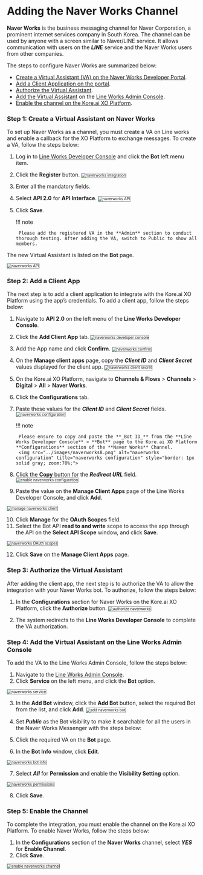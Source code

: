 # Adding the Naver Works Channel

**Naver Works** is the business messaging channel for Naver Corporation, a prominent internet services company in South Korea. The channel can be used by anyone with a screen similar to Naver/LINE service. It allows communication with users on the **_LINE_** service and the Naver Works users from other companies.

The steps to configure Naver Works are summarized below:

* [Create a Virtual Assistant (VA) on the Naver Works Developer Portal](#step-1-create-a-virtual-assistant-on-naver-works).
* [Add a Client Application on the portal](#step-2-add-a-client-app).
* [Authorize the Virtual Assistant](#step-3-authorize-the-virtual-assistant).
* [Add the Virtual Assistant](#step-4-add-the-virtual-assistant-on-the-line-works-admin-console) on the [Line Works Admin Console](https://account.line.biz/login?redirectUri=https%3A%2F%2Fdevelopers.line.biz%2Fconsole%2F).
* [Enable the channel on the Kore.ai XO Platform](#step-5-enable-the-channel).


### Step 1: Create a Virtual Assistant on Naver Works

To set up Naver Works as a channel, you must create a VA on Line works and enable a callback for the XO Platform to exchange messages. To create a VA, follow the steps below:


1. Log in to [Line Works Developer Console](https://developers.worksmobile.com/) and click the **Bot** left menu item.
2. Click the **Register** button.  <img src="../images/naverworks.png" alt="naverworks integration" title="naverworks integration" style="border: 1px solid gray; zoom:70%;">

3. Enter all the mandatory fields.
4. Select **API 2.0** for **API Interface**.  <img src="../images/naverworks1.png" alt="naverworks API" title="naverworks API" style="border: 1px solid gray; zoom:70%;">

5. Click **Save**.

    !!! note

        Please add the registered VA in the **Admin** section to conduct thorough testing. After adding the VA, switch to Public to show all members.

The new Virtual Assistant is listed on the **Bot** page.

<img src="../images/naverworks2.png" alt="naverworks API" title="naverworks bot page" style="border: 1px solid gray; zoom:70%;">



### Step 2: Add a Client App

The next step is to add a client application to integrate with the Kore.ai XO Platform using the app’s credentials. To add a client app, follow the steps below:

1. Navigate to **API 2.0** on the left menu of the **Line Works Developer Console**.
2. Click the **Add Client App** tab.  <img src="../images/naverworks3.png" alt="naverworks developer console" title="naverworks developer console" style="border: 1px solid gray; zoom:70%;">


3. Add the App name and click **Confirm**.  <img src="../images/naverworks4.png" alt="naverworks confirm" title="naverworks confirm" style="border: 1px solid gray; zoom:70%;">


4. On the **Manage client apps** page, copy the **_Client ID_** and **_Client Secret_** values displayed for the client app.  <img src="../images/naverworks5.png" alt="naverworks client secret" title="naverworks client secret" style="border: 1px solid gray; zoom:70%;">


5. On the Kore.ai XO Platform, navigate to **Channels & Flows** > **Channels** > **Digital** > **All** > **Naver Works**. 


6. Click the **Configurations** tab.

7. Paste these values for the **_Client ID_** and **_Client Secret_** fields.
    <img src="../images/naverworks7.png" alt="naverworks configuration" title="naverworks configuration" style="border: 1px solid gray; zoom:70%;">

    !!! note

        Please ensure to copy and paste the **_Bot ID_** from the **Line Works Developer Console** > **Bot** page to the Kore.ai XO Platform **Configurations** section of the **Naver Works** Channel.
        <img src="../images/naverworks8.png" alt="naverworks configuration" title="naverworks configuration" style="border: 1px solid gray; zoom:70%;">

8. Click the **Copy** button for the **_Redirect URL_** field.  <img src="../images/naverworks9.png" alt="enable naverworks configuration" title="enable naverworks configuration" style="border: 1px solid gray; zoom:70%;">

9. Paste the value on the **Manage Client Apps** page of the Line Works Developer Console, and click **Add**.
<img src="../images/naverworks10.png" alt="manage naverworks client" title="manage naverworks client" style="border: 1px solid gray; zoom:70%;">

10. Click **Manage** for the **OAuth Scopes** field.
11. Select the Bot API **read to and write** scope to access the app through the API on the **Select API Scope** window, and click **Save**.
<img src="../images/naverworks11.png" alt="naverworks OAuth scopes" title="naverworks OAuth scopes" style="border: 1px solid gray; zoom:70%;">

12. Click **Save** on the **Manage Client Apps** page.


### Step 3: Authorize the Virtual Assistant

After adding the client app, the next step is to authorize the VA to allow the integration with your Naver Works bot. To authorize, follow the steps below:


1. In the **Configurations** section for Naver Works on the Kore.ai XO Platform, click the **Authorize** button.  <img src="../images/naverworks12.png" alt="authorize naverworks" title="authorize naverworks" style="border: 1px solid gray; zoom:70%;">

2. The system redirects to the **Line Works Developer Console** to complete the VA authorization.


### Step 4: Add the Virtual Assistant on the Line Works Admin Console

To add the VA to the Line Works Admin Console, follow the steps below:


1. Navigate to the [Line Works Admin Console](https://admin.worksmobile.com/).
2. Click **Service** on the left menu, and click the **Bot** option.
<img src="../images/naverworks13.png" alt="naverworks service" title="naverworks service" style="border: 1px solid gray; zoom:70%;">

3. In the **Add Bot** window, click the **Add Bot** button, select the required Bot from the list, and click **Add**.  <img src="../images/naverworks14.png" alt="add naverworks bot" title="add naverworks bot" style="border: 1px solid gray; zoom:70%;">


4. Set **_Public_** as the Bot visibility to make it searchable for all the users in the Naver Works Messenger with the steps below:

5. Click the required VA on the **Bot** page.

6.  In the **Bot Info** window, click **Edit**.
<img src="../images/naverworks15.png" alt="naverworks bot info" title="naverworks bot info" style="border: 1px solid gray; zoom:70%;">

7.  Select **_All_** for **Permission** and enable the **Visibility Setting** option.
<img src="../images/naverworks16.png" alt="naverworks permissions" title="naverworks permissions" style="border: 1px solid gray; zoom:70%;">

8. Click **Save**.


### Step 5: Enable the Channel

To complete the integration, you must enable the channel on the Kore.ai XO Platform. To enable Naver Works, follow the steps below:

1. In the **Configurations** section of the **Naver Works** channel, select **_YES_** for **Enable Channel**.
2. Click **Save**.
<img src="../images/naverworks17.png" alt="enable naverworks channel" title="enable naverworks channel" style="border: 1px solid gray; zoom:70%;">
